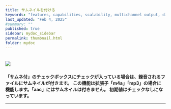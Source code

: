 ```yaml
---
title: サムネイルを付ける 
keywords: "features, capabilities, scalability, multichannel output, dita, hats, comparison, benefits"
last_updated: "Feb 4, 2025"
#summary: ""
published: true
sidebar: mydoc_sidebar
permalink: thumbnail.html
folder: mydoc
---
```

　　　          　　　　　　           
<img src="https://github.com/user-attachments/assets/d957036f-10ea-4717-8de3-7ee35e5f2b74">       
##### 
**「サムネ付」のチェックボックスにチェックが入っている場合は、録音されるファイルにサムネイルが付きます。**
**この機能は拡張子「m4a」「mp3」の場合に機能します。「aac」にはサムネイルは付きません。**
**初期値はチェックなしになっています。**



*** 
 <link rel="shortcut icon" type="image/x-icon" href="https://avatars.githubusercontent.com/u/46049273?v=4">
 <meta name="twitter:image:src" content="https://avatars.githubusercontent.com/u/46049273?v=4">
